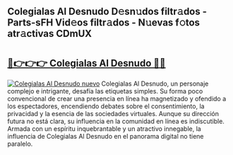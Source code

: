 ## Colegialas Al Desnudo D𝚎sn𝚞dos filtr𝚊dos - Parts-sFH Vid𝚎os filtr𝚊dos - N𝚞evas f𝚘tos atr𝚊ctivas CDmUX

# <h2><a href="http://mb92v4.tromn.icu/?c=Colegialas+Al+Desnudo">🔗👉👉👉 Colegialas Al Desnudo 🔗🔗</a></h2>

[![Colegialas Al Desnudo nuevo](https://i.imgur.com/pEAQMta.gif)](http://mb92v4.tromn.icu/?c=Colegialas+Al+Desnudo)
Colegialas Al Desnudo, un personaje complejo e intrigante, desafía las etiquetas simples. Su forma poco convencional de crear una presencia en línea ha magnetizado y ofendido a los espectadores, encendiendo debates sobre el consentimiento, la privacidad y la esencia de las sociedades virtuales. Aunque su dirección futura no está clara, su influencia en la comunidad en línea es indiscutible. Armada con un espíritu inquebrantable y un atractivo innegable, la influencia de Colegialas Al Desnudo en el panorama digital no tiene paralelo.
